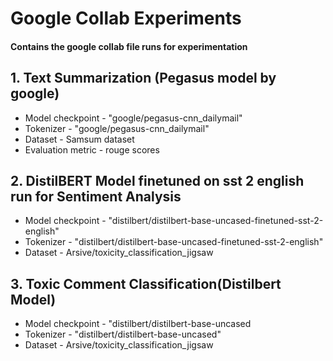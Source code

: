 # Google Collab Experiments

#### Contains the google collab file runs for experimentation

## 1. Text Summarization (Pegasus model by google) 
- Model checkpoint - "google/pegasus-cnn_dailymail"  
- Tokenizer - "google/pegasus-cnn_dailymail"
- Dataset - Samsum dataset
- Evaluation metric - rouge scores

## 2. DistilBERT Model finetuned on sst 2 english run for Sentiment Analysis
- Model checkpoint - "distilbert/distilbert-base-uncased-finetuned-sst-2-english"  
- Tokenizer - "distilbert/distilbert-base-uncased-finetuned-sst-2-english"
- Dataset - Arsive/toxicity_classification_jigsaw

## 3.  Toxic Comment Classification(Distilbert Model)
- Model checkpoint - "distilbert/distilbert-base-uncased  
- Tokenizer - "distilbert/distilbert-base-uncased"
- Dataset - Arsive/toxicity_classification_jigsaw
